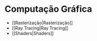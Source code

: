 # Computação Gráfica

- [[Rasterização|Rasterização]]
- [[Ray Tracing|Ray Tracing]]
- [[Shaders|Shaders]]
